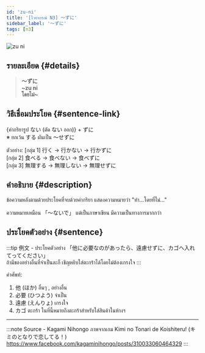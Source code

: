 ```yaml
---
id: 'zu-ni'
title: '[ไวยากรณ์ N3] ～ずに'
sidebar_label: '～ずに'
tags: [n3]
---
```


![zu ni](https://res.cloudinary.com/kagamiweb/image/upload/v1631720715/nihongo/grammar/n3/zu-ni.png)

## รายละเอียด {#details}

> **～ずに**  
> **~zu ni**  
> **โดยไม่~**

## วิธีเชื่อมประโยค {#sentence-link}

{คำกริยารูป ない (ตัด ない ออก)} + ずに  
※ ยกเว้น する ผันเป็น ～せずに

ตัวอย่าง:
[กลุ่ม 1] 行く → 行かない → 行かずに  
[กลุ่ม 2] 食べる → 食べない → 食べずに  
[กลุ่ม 3] 無理する → 無理しない → 無理せずに

## คำอธิบาย {#description}

ข้อความหลังตามด้วยประโยคที่จบด้วยคำกริยา แสดงความหมายว่า "ทำ...โดยที่ไม่..."

ความหมายเหมือน 「〜ないで」 แต่เป็นภาษาเขียน มีความเป็นทางการมากกว่า

## ประโยคตัวอย่าง {#sentence}

:::tip 例文 - ประโยคตัวอย่าง
「他に必要なのがあったら、遠慮せずに、カゴへ入れてってください」  
ถ้ามีของอย่างอื่นที่จำเป็นละก็ เชิญหยิบใส่ตะกร้าได้โดยไม่ต้องเกรงใจ
:::

คำศัพท์:
1. 他 (ほか) อื่นๆ , อย่างอื่น
2. 必要 (ひつよう) จำเป็น
3. 遠慮 (えんりょ) เกรงใจ
4. カゴ ตะกร้า ในที่นี้หมายถึงตะกร้าสำหรับใส่สินค้าในห้างฯ

---
:::note Source - Kagami Nihongo
ภาพจากเกม Kimi no Tonari de Koishiteru! (キミのとなりで恋してる！)  
https://www.facebook.com/kagaminihongo/posts/310033060464329
:::